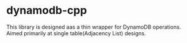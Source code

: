# dynamodb-cpp 
This library is designed aas a thin wrapper for DynamoDB operations. Aimed primarily at single table(Adjacency List) designs.
